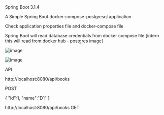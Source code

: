 Spring Boot 3.1.4

A Simple Spring Boot docker-compose-postgresql application

Check application properties file and docker-compose file

Spring Boot will read database credentials from docker compose file [intern this will read from docker hub - postgres image] 


![image](https://github.com/srss-pocs/springboot-docker-compose-postgresql/assets/145287517/f4c9cf7c-21b4-4f2d-85ba-e40ed231f6d0)


![image](https://github.com/srss-pocs/springboot-docker-compose-postgresql/assets/145287517/e828afae-5ac5-434d-823e-ffe6a5a75e4a)



API

http://localhost:8080/api/books

POST

{
  "id":1, 
"name":"D1"
}

http://localhost:8080/api/books
GET








